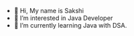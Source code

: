 - 👋 Hi, My name is Sakshi
- 👀 I’m interested in Java Developer
- 🌱 I’m currently learning Java with DSA.

<!---
myshivbaba123/myshivbaba123 is a ✨ special ✨ repository because its `README.md` (this file) appears on your GitHub profile.
You can click the Preview link to take a look at your changes.
--->
